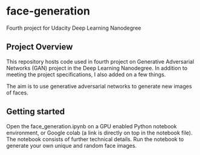 # face-generation
Fourth project for Udacity Deep Learning Nanodegree
## Project Overview
This repository hosts code used in fourth project on Generative Adversarial Networks (GAN) project in the Deep Learning Nanodegree. In addition to meeting the project specifications, I also added on a few things.

The aim is to use generative adversarial networks to generate new images of faces.
## Getting started
Open the face_generation.ipynb on a GPU enabled Python notebook environment, or Google colab (a link is directly on top in the notebook file). The notebook consists of further technical details. Run the notebook to generate your own unique and random face images.
